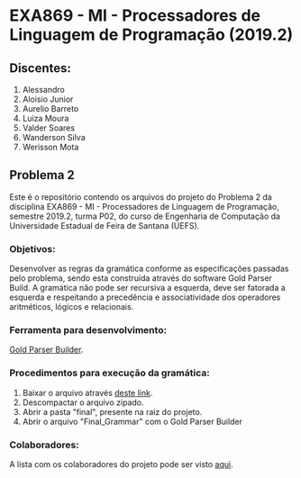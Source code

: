 # EXA869 - MI - Processadores de Linguagem de Programação (2019.2)
## Discentes: 
1. Alessandro
2. Aloisio Junior
3. Aurelio Barreto
4. Luiza Moura
5. Valder Soares
6. Wanderson Silva
7. Werisson Mota


## Problema 2
Este é o repositório contendo os arquivos do projeto do Problema 2 da disciplina EXA869 - MI - Processadores de Linguagem de Programação, semestre 2019.2, turma P02, do curso de Engenharia de Computação da Universidade Estadual de Feira de Santana (UEFS).

### Objetivos:
Desenvolver as regras da gramática conforme as especificações passadas pelo problema, sendo esta construída através do software Gold Parser Build. A gramática não pode ser recursiva a esquerda, deve ser fatorada a esquerda e respeitando a precedência e associatividade dos operadores aritméticos, lógicos e relacionais.

### Ferramenta para desenvolvimento:
[Gold Parser Builder](http://www.goldparser.org/).

### Procedimentos para execução da gramática:
1. Baixar o arquivo através [deste link](https://github.com/aloisiokjr/EXA869-Grammar/releases).
2. Descompactar o arquivo zipado.
3. Abrir a pasta "final", presente na raiz do projeto.
4. Abrir o arquivo "Final_Grammar" com o Gold Parser Builder

### Colaboradores:
A lista com os colaboradores do projeto pode ser visto [aqui](https://github.com/aloisiokjr/EXA869-Grammar/graphs/contributors).

